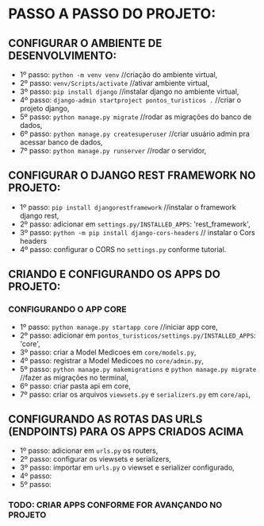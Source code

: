 # PASSO A PASSO DO PROJETO:
## CONFIGURAR O AMBIENTE DE DESENVOLVIMENTO:
* 1º passo: `python -m venv venv` //criação do ambiente virtual, 
* 2º passo: `venv/Scripts/activate` //ativar ambiente virtual,
* 3º passo: `pip install django` //instalar django no ambiente virtual, 
* 4º passo: `django-admin startproject pontos_turisticos .` //criar o projeto django,
* 5º passo: `python manage.py migrate` //rodar as migrações do banco de dados,
* 6º passo: `python manage.py createsuperuser` //criar usuário admin pra acessar banco de dados,
* 7º passo: `python manage.py runserver` //rodar o servidor,

## CONFIGURAR O DJANGO REST FRAMEWORK NO PROJETO:
* 1º passo: `pip install djangorestframework` //instalar o framework django rest,
* 2º passo: adicionar em `settings.py/INSTALLED_APPS`: 'rest_framework',
* 3º passo: `python -m pip install django-cors-headers` // instalar o Cors headers
* 4º passo: configurar o CORS no `settings.py` conforme tutorial.
## CRIANDO E CONFIGURANDO OS APPS DO PROJETO:

### CONFIGURANDO O APP CORE
* 1º passo: `python manage.py startapp core` //iniciar app core,
* 2º passo: adicionar em `pontos_turisticos/settings.py/INSTALLED_APPS`: 'core',
* 3º passo: criar a Model Medicoes em `core/models.py`,
* 4º passo: registrar a Model Medicoes no `core/admin.py`,
* 5º passo: `python manage.py makemigrations` e `python manage.py migrate` //fazer as migrações no terminal,
* 6º passo: criar pasta api em core,
* 7º passo: criar os arquivos `viewsets.py` e `serializers.py` em `core/api`, 

## CONFIGURANDO AS ROTAS DAS URLS (ENDPOINTS) PARA OS APPS CRIADOS ACIMA
* 1º passo: adicionar em `urls.py` os routers,
* 2º passo: configurar os viewsets e serializers,
* 3º passo: importar em `urls.py` o viewset e serializer configurado,
* 4º passo:
* 5º passo:



### TODO: CRIAR APPS CONFORME FOR AVANÇANDO NO PROJETO
